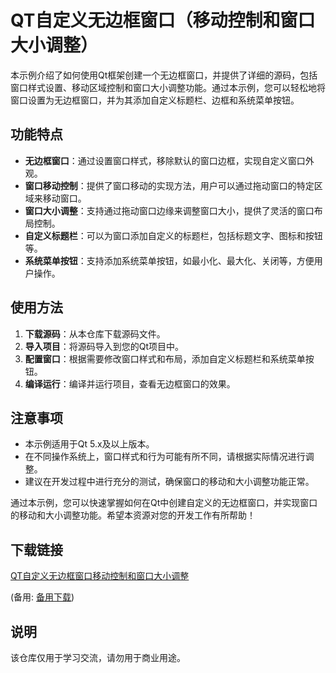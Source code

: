 # QT自定义无边框窗口（移动控制和窗口大小调整）

本示例介绍了如何使用Qt框架创建一个无边框窗口，并提供了详细的源码，包括窗口样式设置、移动区域控制和窗口大小调整功能。通过本示例，您可以轻松地将窗口设置为无边框窗口，并为其添加自定义标题栏、边框和系统菜单按钮。

## 功能特点

- **无边框窗口**：通过设置窗口样式，移除默认的窗口边框，实现自定义窗口外观。
- **窗口移动控制**：提供了窗口移动的实现方法，用户可以通过拖动窗口的特定区域来移动窗口。
- **窗口大小调整**：支持通过拖动窗口边缘来调整窗口大小，提供了灵活的窗口布局控制。
- **自定义标题栏**：可以为窗口添加自定义的标题栏，包括标题文字、图标和按钮等。
- **系统菜单按钮**：支持添加系统菜单按钮，如最小化、最大化、关闭等，方便用户操作。

## 使用方法

1. **下载源码**：从本仓库下载源码文件。
2. **导入项目**：将源码导入到您的Qt项目中。
3. **配置窗口**：根据需要修改窗口样式和布局，添加自定义标题栏和系统菜单按钮。
4. **编译运行**：编译并运行项目，查看无边框窗口的效果。

## 注意事项

- 本示例适用于Qt 5.x及以上版本。
- 在不同操作系统上，窗口样式和行为可能有所不同，请根据实际情况进行调整。
- 建议在开发过程中进行充分的测试，确保窗口的移动和大小调整功能正常。

通过本示例，您可以快速掌握如何在Qt中创建自定义的无边框窗口，并实现窗口的移动和大小调整功能。希望本资源对您的开发工作有所帮助！

## 下载链接
[QT自定义无边框窗口移动控制和窗口大小调整](https://pan.quark.cn/s/818a4b771100) 

(备用: [备用下载](https://pan.baidu.com/s/1kQUGWUjG_W3N5YwFkaxb3Q?pwd=1234))

## 说明

该仓库仅用于学习交流，请勿用于商业用途。
